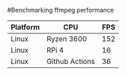 #Benchmarking ffmpeg performance

| Platform | CPU | FPS |
|----------|-----|-----|
| Linux    | Ryzen 3600 | 152 |
| Linux |  RPi 4  | 16 |
| Linux | Github Actions | 36 |
